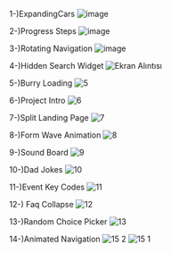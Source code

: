1-)ExpandingCars
![image](https://github.com/HsnEmre/50ProjectWithJS/assets/92093161/ffec1b34-135e-4699-b401-9183a34ea4e1)


2-)Progress Steps
![image](https://github.com/HsnEmre/50ProjectWithJS/assets/92093161/0418a47a-04fd-408d-9555-3627a4b7bb9e)


3-)Rotating Navigation
![image](https://github.com/HsnEmre/50ProjectWithJS/assets/92093161/276f68ff-dd6e-43cf-8a3a-b3476e74d161)


4-)Hidden Search Widget
![Ekran Alıntısı](https://github.com/user-attachments/assets/19576d1d-bddf-4df1-b86f-27eacb8a362c)

5-)Burry Loading
![5](https://github.com/user-attachments/assets/b95d71e4-36dc-4c6e-ae8d-9670cdc1851a)

6-)Project Intro
![6](https://github.com/user-attachments/assets/b81b6fec-70d0-4053-83ec-5cb5adc8f707)

7-)Split Landing Page
![7](https://github.com/user-attachments/assets/38929350-b20c-4d4f-a1dd-97980f5978a5)

8-)Form Wave Animation
![8](https://github.com/user-attachments/assets/1b942ac8-2790-4d29-ada8-bf39a0faaa1a)

9-)Sound Board
![9](https://github.com/user-attachments/assets/2612814c-d132-4caf-9918-98d8445fc20f)

10-)Dad Jokes
![10](https://github.com/user-attachments/assets/bb7a570a-ee10-48e8-915b-72e538a9ed93)

11-)Event Key Codes
![11](https://github.com/user-attachments/assets/5e983b6b-0d01-4276-ad1f-611e54c5740d)

12-) Faq Collapse
![12](https://github.com/user-attachments/assets/a74ff0cf-212f-45d1-a3df-7bd5a520b804)

13-)Random Choice Picker
![13](https://github.com/user-attachments/assets/973e62e6-3068-4ecf-84bd-0fd665f8a62b)

14-)Animated Navigation
![15 2](https://github.com/user-attachments/assets/6d18a592-5b0f-41c7-bd8d-e077ef593631)
![15 1](https://github.com/user-attachments/assets/1d634add-5808-4fea-9415-1df21a0a94b7)
